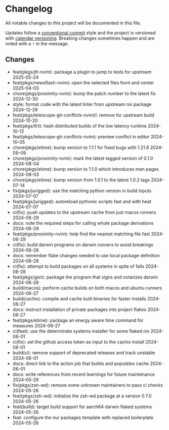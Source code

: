 # Changelog

All notable changes to this project will be documented in this file.

Updates follow a [conventional commit][commits] style and the project is
versioned with [calendar versioning][calver]. Breaking changes sometimes happen
and are noted with a `!` in the message.

## Changes

- feat(pkgs/jtt-nvim): package a plugin to jump to tests for upstream 2025-05-24
- feat(pkgs/newsflash-nvim): open the selected files front and center 2025-04-03
- chore(pkgs/proximity-nvim): bump the patch number to the latest fix 2024-12-30
- style: format code with the latest linter from upstream nix package 2024-12-29
- feat(pkgs/telescope-git-conflicts-nvim)!: remove for upstream build 2024-10-20
- feat(pkgs/llrt): hash distributed builds of the low latency runtime 2024-10-12
- feat(pkgs/telescope-git-conflicts-nvim): preview conflict in editor 2024-10-05
- chore(pkgs/etime): bump version to 1.1.1 for fixed bugs with 1.21.6 2024-09-09
- chore(pkgs/proximity-nvim): mark the latest tagged version of 0.1.0 2024-08-04
- chore(pkgs/etime): bump version to 1.1.0 which introduces man pages 2024-08-03
- chore(pkgs/etime): bump version from 1.0.1 to the latest 1.0.2 tags 2024-07-14
- fix(pkgs/jurigged): use the matching python version in build inputs 2024-07-07
- feat(pkgs/jurigged): autoreload pythonic scripts fast and with heat 2024-07-07
- ci(fix): push updates to the upstream cache from just macos runners 2024-06-29
- docs: note the required steps for calling whole package derivations 2024-06-29
- feat(pkgs/proximity-nvim): help find the nearest matching file fast 2024-06-29
- ci(fix): build darwin programs on darwin runners to avoid breakings 2024-06-28
- docs: remember flake changes needed to use local package definition 2024-06-28
- ci(fix): attempt to build packages on all systems in spite of fails 2024-06-28
- feat(pkgs/gon): package the program that signs and notarizes darwin 2024-06-28
- build(macos): perform cache builds on both macos and ubuntu runners 2024-06-27
- build(cachix): compile and cache built binaries for faster installs 2024-06-27
- docs: instruct installation of private packages into project flakes 2024-06-27
- feat(pkgs/etime): package an energy aware time command for measures 2024-06-27
- ci(feat): use the determinate systems installer for some flaked nix 2024-06-01
- ci(fix): set the github access token as input to the cachix install 2024-06-01
- build(ci): remove support of deprecated releases and track unstable 2024-06-01
- docs: direct link to the action job that builds and populates cache 2024-06-01
- docs: write references from recent learnings for future maintenance 2024-05-29
- fix(pkgs/zsh-wd): remove some unknown maintainers to pass ci checks 2024-05-26
- feat(pkgs/zsh-wd): initialize the zsh-wd package at a version 0.7.0 2024-05-26
- feat(build): target build support for aarch64 darwin flaked systems 2024-05-26
- feat: configure the nur packages template with replaced boilerplate 2024-05-26

[calver]: https://calver.org
[commits]: https://www.conventionalcommits.org/en/v1.0.0/
